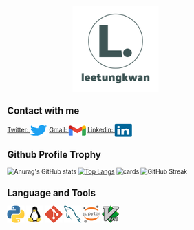 

<p align="center">
  <img width="200" src=./README.assets/leetungkwan.svg />


## **Contact with me**

<a href="https://twitter.com/begetbegot" target="blank">Twitter: <img align="center" src="README.assets\twitter-3.svg" alt="Medium" height="30" width="40" /></a>        <a href="mailto:ryanlee4493@gmail.com">Gmail: <img align="center" src="README.assets\official-gmail-icon-2020-.svg" alt="Medium" height="30" width="40" /></a>          <a href="https://www.linkedin.cn/incareer/in/ACoAAD8ks8EB66KUTpXxM_set_HUV2oBMeSze_o" target="blank">Linkedin: <img align="center" src="README.assets\linkedin-icon-2.svg" alt="Medium" height="30" width="40" /></a>



<h2> Github Profile Trophy</h2>

![Anurag's GitHub stats](https://github-readme-stats.vercel.app/api?username=Leetungkwan&show_icons=true&theme=synthwave&show_owner)
[![Top Langs](https://github-readme-stats.vercel.app/api/top-langs/?username=Leetungkwan&layout=compact)](https://github.com/anuraghazra/github-readme-stats)
![cards](https://github-profile-summary-cards.vercel.app/api/cards/profile-details?username=Leetungkwan&theme=vue)
![GitHub Streak](https://github-readme-streak-stats.herokuapp.com?user=Leetungkwan&theme=neon-palenight&hide_border=true)

## **Language and Tools**
<img src="README.assets\python-5.svg" alt="Python" width="40" height="40"/> <img src="README.assets\linux-tux.svg" alt="Linux" width="40" height="40"/> <img src="README.assets\git-icon.svg" alt="Git" width="40" height="40"/> <img src="README.assets\mysql-6.svg" alt="MySQL" width="40" height="40"/> <img src="README.assets\jupyter-seeklogo.com.svg" alt="Jupyter" width="40" height="40"/> <img src="README.assets\vim.svg" alt="Vim" width="40" height="40"/>  
